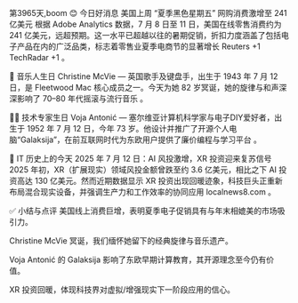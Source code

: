 第3965天,boom 😊 今日好消息
美国上周 “夏季黑色星期五” 网购消费激增至 241 亿美元
根据 Adobe Analytics 数据，7 月 8 日至 11 日，美国在线零售消费约为 241 亿美元，远超预期。这一水平已超越以往的暑期促销，折扣力度涵盖了包括电子产品在内的广泛品类，标志着零售业夏季电商节的显著增长 
Reuters
+1
TechRadar
+1
。

🎵 音乐人生日
Christine McVie — 英国歌手及键盘手，出生于 1943 年 7 月 12 日，是 Fleetwood Mac 核心成员之一。今天为她 82 岁冥诞，她的旋律与和声深深影响了 70–80 年代摇滚与流行音乐 。

👨‍💻 技术专家生日
Voja Antonić — 塞尔维亚计算机科学家与电子DIY爱好者，出生于 1952 年 7 月 12 日，今年 73 岁。他设计并推广了开源个人电脑“Galaksija”，在前互联网时代为东欧用户提供了廉价编程与学习平台 。

📜 IT 历史上的今天
2025 年 7 月 12 日：AI 风投激增，XR 投资迎来复苏信号
2025 年初，XR（扩展现实）领域风投金额曾跌至约 3.6 亿美元，相比之下 AI 投资高达 130 亿美元。然而近期数据显示 XR 投资出现回暖迹象，科技巨头正重新布局混合现实设备，并强调生产力和工作效率的协同应用 
localnews8.com
。

✅ 小结与点评
美国线上消费巨增，表明夏季电子促销具有与年末相媲美的市场吸引力。

Christine McVie 冥诞，我们缅怀她留下的经典旋律与音乐遗产。

Voja Antonić 的 Galaksija 影响了东欧早期计算教育，其开源理念至今仍有价值。

XR 投资回暖，体现科技界对虚拟/增强现实下一阶段应用的信心。
